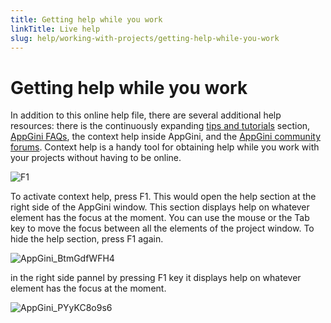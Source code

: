 ```yaml
---
title: Getting help while you work
linkTitle: Live help
slug: help/working-with-projects/getting-help-while-you-work
---
```


# Getting help while you work

In addition to this online help file, there are several additional help resources: there is the continuously expanding [tips and tutorials](/appgini/tips-and-tutorials) section, [AppGini FAQs](/appgini/faqs), the context help inside AppGini, and the [AppGini community forums](http://forums.appgini.com/phpbb/). Context help is a handy tool for obtaining help while you work with your projects without having to be online.

![F1](https://cdn.bigprof.com/appgini-desktop/help/f1.gif)

To activate context help, press F1. This would open the help section at the right side of the AppGini window. This section displays help on whatever element has the focus at the moment. You can use the mouse or the Tab key to move the focus between all the elements of the project window. To hide the help section, press F1 again.


![AppGini_BtmGdfWFH4](https://github.com/bigprof-software/appgini-docs/assets/168858457/1b8c5ff8-8f8a-4a5e-9647-6ba752df8948)


in the right side pannel by pressing F1 key it displays help on whatever element has the focus at the moment.

![AppGini_PYyKC8o9s6](https://github.com/bigprof-software/appgini-docs/assets/168858457/062b478d-bd6b-424c-bdda-81052762fbb4)

